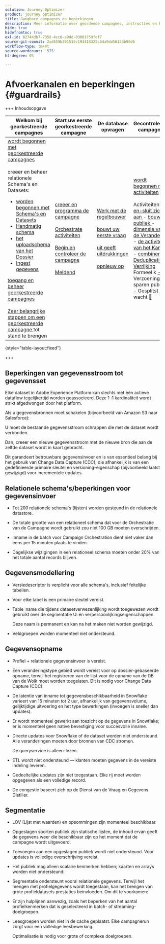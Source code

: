 ```yaml
---
solution: Journey Optimizer
product: journey optimizer
title: Gangbare campagnes en beperkingen
description: Meer informatie over geordende campagnes, instructies en beperkingen
hide: true
hidefromtoc: true
exl-id: 82744db7-7358-4cc6-a9dd-03001759fef7
source-git-commit: 2ad659b391515c193418325c34a9dd56133b90d6
workflow-type: tm+mt
source-wordcount: '575'
ht-degree: 0%

---
```


# Afvoerkanalen en beperkingen {#guardrails}

+++ Inhoudsopgave

| Welkom bij georkestreerde campagnes | Start uw eerste georkestreerde campagne | De database opvragen | Gecontroleerde campagnes |
|---|---|---|---|
| [ wordt begonnen met georkestreerde campagnes ](gs-orchestrated-campaigns.md)<br/><br/> creeer en beheer relationele Schema&#39;s en Datasets:</br> <ul><li>[ worden begonnen met Schema&#39;s en Datasets ](gs-schemas.md)</li><li>[ Handmatig schema ](manual-schema.md)</li><li>[ het uploadschema van het Dossier ](file-upload-schema.md)</li><li>[ Ingest gegevens ](ingest-data.md)</li></ul>[ toegang en beheer georkestreerde campagnes ](access-manage-orchestrated-campaigns.md)<br/><br/>[ Zeer belangrijke stappen om een georkestreerde campagne ](gs-campaign-creation.md) tot stand te brengen | [ creeer en programma de campagne ](create-orchestrated-campaign.md)<br/><br/>[ Orchestrate activiteiten ](orchestrate-activities.md)<br/><br/>[ Begin en controleer de campagne ](start-monitor-campaigns.md)<br/><br/>[ Meldend ](reporting-campaigns.md) | [ Werk met de regelbouwer ](orchestrated-rule-builder.md)<br/><br/>[ bouwt uw eerste vraag ](build-query.md)<br/><br/>[ uit geeft uitdrukkingen ](edit-expressions.md)<br/><br/>[ opnieuw op ](retarget.md) | [ wordt begonnen met activiteiten ](activities/about-activities.md)<br/><br/> Activiteiten:<br/>[ en-sluit zich aan ](activities/and-join.md) - [ bouwt publiek ](activities/build-audience.md) - [ dimensie van de Verandering ](activities/change-dimension.md) - [ de activiteiten van het Kanaal ](activities/channels.md) - [ combineren ](activities/combine.md) - [ Deduplicatie ](activities/deduplication.md) - [ Verrijking ](activities/enrichment.md) Formeel k [ - ](activities/fork.md) Verzoening [ - ](activities/reconciliation.md) sparen publiek [ - ](activities/save-audience.md) Gesplitst [ - ](activities/split.md) wacht [&#128279;](activities/wait.md) |

{style="table-layout:fixed"}

+++

## Beperkingen van gegevensstroom tot gegevensset

Elke dataset in Adobe Experience Platform kan slechts met één actieve dataflow tegelijkertijd worden geassocieerd. Deze 1 :1 kardinaliteit wordt strikt afgedwongen door het platform.

Als u gegevensbronnen moet schakelen (bijvoorbeeld van Amazon S3 naar Salesforce):

U moet de bestaande gegevensstroom schrappen die met de dataset wordt verbonden.

Dan, creeer een nieuwe gegevensstroom met de nieuwe bron die aan de zelfde dataset wordt in kaart gebracht.

Dit garandeert betrouwbare gegevensinvoer en is van essentieel belang bij het gebruik van Change Data Capture (CDC), die afhankelijk is van een gedefinieerde primaire sleutel en versioning-eigenschap (bijvoorbeeld laatst gewijzigd) voor incrementele updates.


## Relationele schema&#39;s/beperkingen voor gegevensinvoer

* Tot 200 relationele schema&#39;s (lijsten) worden gesteund in de relationele datastore.

* De totale grootte van een relationeel schema dat voor de Orchestratie van de Campagne wordt gebruikt zou niet 100 GB moeten overschrijden.

* Inname in de batch voor Campaign Orchestration dient niet vaker dan eens per 15 minuten plaats te vinden.

* Dagelijkse wijzigingen in een relationeel schema moeten onder 20% van het totale aantal records blijven.

## Gegevensmodellering

* Versiedescriptor is verplicht voor alle schema&#39;s, inclusief feitelijke tabellen.

* Voor elke tabel is een primaire sleutel vereist.

* Table_name die tijdens datasetverwezenlijking wordt toegewezen wordt gebruikt over de segmentatie UI en verpersoonlijkingseigenschappen.

  Deze naam is permanent en kan na het maken niet worden gewijzigd.

* Veldgroepen worden momenteel niet ondersteund.

## Gegevensopname

* Profiel + relationele gegevensinvoer is vereist.

* Een veranderingstype gebied wordt vereist voor op dossier-gebaseerde opname, terwijl het registreren van de lijst voor de opname van de DB van de Wolk moet worden toegelaten. Dit is nodig voor Change Data Capture (CDC).

* De latentie van inname tot gegevensbeschikbaarheid in Snowflake varieert van 15 minuten tot 2 uur, afhankelijk van gegevensvolume, gelijktijdige uitvoering en het type bewerkingen (invoegen is sneller dan updates).

* Er wordt momenteel gewerkt aan toezicht op de gegevens in Snowflake; er is momenteel geen native bevestiging voor succesvolle inname.

* Directe updates voor Snowflake of de dataset worden niet ondersteund. Alle veranderingen moeten door bronnen van CDC stromen.

  De queryservice is alleen-lezen.

* ETL wordt niet ondersteund — klanten moeten gegevens in de vereiste indeling leveren.

* Gedeeltelijke updates zijn niet toegestaan. Elke rij moet worden opgegeven als een volledige record.

* De congestie baseert zich op de Dienst van de Vraag en Gegevens Distiller.

## Segmentatie

* LOV (Lijst met waarden) en opsommingen zijn momenteel beschikbaar.

* Opgeslagen soorten publiek zijn statische lijsten, de inhoud ervan geeft de gegevens weer die beschikbaar zijn op het moment dat de campagne wordt uitgevoerd.

* Toevoegen aan een opgeslagen publiek wordt niet ondersteund. Voor updates is volledige overschrijving vereist.

* Het publiek mag alleen scalaire kenmerken hebben; kaarten en arrays worden niet ondersteund.

* Segmentatie ondersteunt vooral relationele gegevens. Terwijl het mengen met profielgegevens wordt toegestaan, kan het brengen van grote profieldatasets prestaties beïnvloeden. Om dit te voorkomen:

* Er zijn hulplijnen aanwezig, zoals het beperken van het aantal profielkenmerken dat is geselecteerd in batch- of streaming-doelgroepen.

* Leesgroepen worden niet in de cache geplaatst. Elke campagnerun zorgt voor een volledige leesbewerking.

  Optimalisatie is nodig voor grote of complexe doelgroepen.